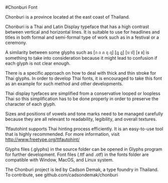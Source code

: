 #Chonburi Font

Chonburi is a province located at the east coast of Thailand.

Chonburi is a Thai and Latin Display typeface that has a high contrast between vertical and horizontal lines. It is suitable to use for headlines and titles in both formal and semi-formal type of work such as in a festival or a ceremony.

A similarity between some glyphs such as [ก ถ ภ ฤ ฦ] [ฎ ฏ] [บ ป] [ข ช] is something to take into consideration because it might lead to confusion if each glyph is not clear enough.

There is a specific approach on how to deal with thick and thin stroke for Thai glyphs. In order to develop Thai fonts, it is encouraged to take this font as an example for such method and other developments.

Thai display tyefaces are simplified from a conservative looped or loopless Thai so this simplification has to be done properly in order to preserve the character of each glyph.

Sizes and positions of vowels and tone marks need to be managed carefully because they are all relevant to readability, legibility, and overall textures.

Ttfautohint supports Thai hinting process efficiently. It is an easy-to-use tool that is highly recommended. For more information, visit http://www.freetype.org/ttfautohint/

Glyphs files (.glyphs) in the source folder can be opened in Glyphs program for further development.
Font files (.ttf and .otf) in the fonts folder are compatible with Window, MacOS, and Linux system.

The Chonburi project is led by Cadson Demak, a type foundry in Thailand. To contribute, see github.com/cadsondemak/chonburi

